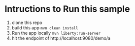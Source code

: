 # Intructions to Run this sample
1. clone this repo
1. build this app 
   `mvn clean install`
1. Run the app locally
   `mvn liberty:run-server`
1. hit the endpoint of http://localhost:9080/demo/a   
